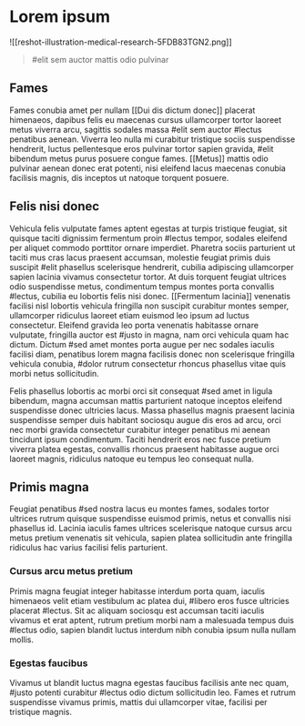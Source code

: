 # Lorem ipsum
![[reshot-illustration-medical-research-5FDB83TGN2.png]]
> #elit sem auctor mattis odio pulvinar

## Fames
Fames conubia amet per nullam [[Dui dis dictum donec]] placerat himenaeos, dapibus felis eu maecenas cursus ullamcorper tortor laoreet metus viverra arcu, sagittis sodales massa #elit sem auctor #lectus penatibus aenean. Viverra leo nulla mi curabitur tristique sociis suspendisse hendrerit, luctus pellentesque eros pulvinar tortor sapien gravida, #elit bibendum metus purus posuere congue fames. [[Metus]] mattis odio pulvinar aenean donec erat potenti, nisi eleifend lacus maecenas conubia facilisis magnis, dis inceptos ut natoque torquent posuere. 

## Felis nisi donec
Vehicula felis vulputate fames aptent egestas at turpis tristique feugiat, sit quisque taciti dignissim fermentum proin #lectus tempor, sodales eleifend per aliquet commodo porttitor ornare imperdiet. Pharetra sociis parturient ut taciti mus cras lacus praesent accumsan, molestie feugiat primis duis suscipit #elit phasellus scelerisque hendrerit, cubilia adipiscing ullamcorper sapien lacinia vivamus consectetur tortor. At duis torquent feugiat ultrices odio suspendisse metus, condimentum tempus montes porta convallis #lectus, cubilia eu lobortis felis nisi donec.
[[Fermentum lacinia]] venenatis facilisi nisl lobortis vehicula fringilla non suscipit curabitur montes semper, ullamcorper ridiculus laoreet etiam euismod leo ipsum ad luctus consectetur. Eleifend gravida leo porta venenatis habitasse ornare vulputate, fringilla auctor est #justo in magna, nam orci vehicula quam hac dictum. Dictum #sed amet montes porta augue per nec sodales iaculis facilisi diam, penatibus lorem magna facilisis donec non scelerisque fringilla vehicula conubia, #dolor rutrum consectetur rhoncus phasellus vitae quis morbi netus sollicitudin. 

Felis phasellus lobortis ac morbi orci sit consequat #sed amet in ligula bibendum, magna accumsan mattis parturient natoque inceptos eleifend suspendisse donec ultricies lacus. Massa phasellus magnis praesent lacinia suspendisse semper duis habitant sociosqu augue dis eros ad arcu, orci nec morbi gravida consectetur curabitur integer penatibus mi aenean tincidunt ipsum condimentum. Taciti hendrerit eros nec fusce pretium viverra platea egestas, convallis rhoncus praesent habitasse augue orci laoreet magnis, ridiculus natoque eu tempus leo consequat nulla. 

## Primis magna
Feugiat penatibus #sed nostra lacus eu montes fames, sodales tortor ultrices rutrum quisque suspendisse euismod primis, netus et convallis nisi phasellus id. Lacinia iaculis fames ultrices scelerisque natoque cursus arcu metus pretium venenatis sit vehicula, sapien platea sollicitudin ante fringilla ridiculus hac varius facilisi felis parturient. 

### Cursus arcu metus pretium
Primis magna feugiat integer habitasse interdum porta quam, iaculis himenaeos velit etiam vestibulum ac platea dui, #libero eros fusce ultricies placerat #lectus. Sit ac aliquam sociosqu est accumsan taciti iaculis vivamus et erat aptent, rutrum pretium morbi nam a malesuada tempus duis #lectus odio, sapien blandit luctus interdum nibh conubia ipsum nulla nullam mollis. 

### Egestas faucibus
Vivamus ut blandit luctus magna egestas faucibus facilisis ante nec quam, #justo potenti curabitur #lectus odio dictum sollicitudin leo. Fames et rutrum suspendisse vivamus primis, mattis dui ullamcorper vitae, facilisi per tristique magnis.